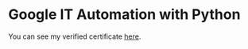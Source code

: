 # Google IT Automation with Python

You can see my verified certificate [here](https://coursera.org/share/b805eec6704b038d8fe90ff8a2557762).

